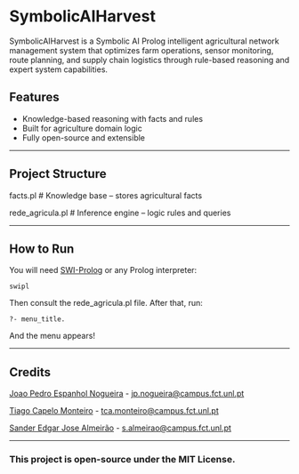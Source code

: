 # SymbolicAIHarvest

SymbolicAIHarvest is a Symbolic AI Prolog intelligent agricultural network management system that optimizes farm operations, sensor monitoring, route planning, and supply chain logistics through rule-based reasoning and expert system capabilities.

## Features

- Knowledge-based reasoning with facts and rules
- Built for agriculture domain logic
- Fully open-source and extensible

---

## Project Structure

facts.pl # Knowledge base – stores agricultural facts

rede_agricula.pl # Inference engine – logic rules and queries

---

## How to Run

You will need [SWI-Prolog](https://www.swi-prolog.org/) or any Prolog interpreter:

```
swipl
```

Then consult the rede_agricula.pl file. After that, run:

```
?- menu_title.
```

And the menu appears!

---

## Credits

[Joao Pedro Espanhol Nogueira](https://www.linkedin.com/in/joaoespnogueira) - jp.nogueira@campus.fct.unl.pt

[Tiago Capelo Monteiro](https://www.linkedin.com/in/tiago-monteiro-) - tca.monteiro@campus.fct.unl.pt

[Sander Edgar Jose Almeirão](https://www.linkedin.com/in/sander-almeir%C3%A3o-07b1ba2b8) - s.almeirao@campus.fct.unl.pt

---

### This project is open-source under the MIT License.
